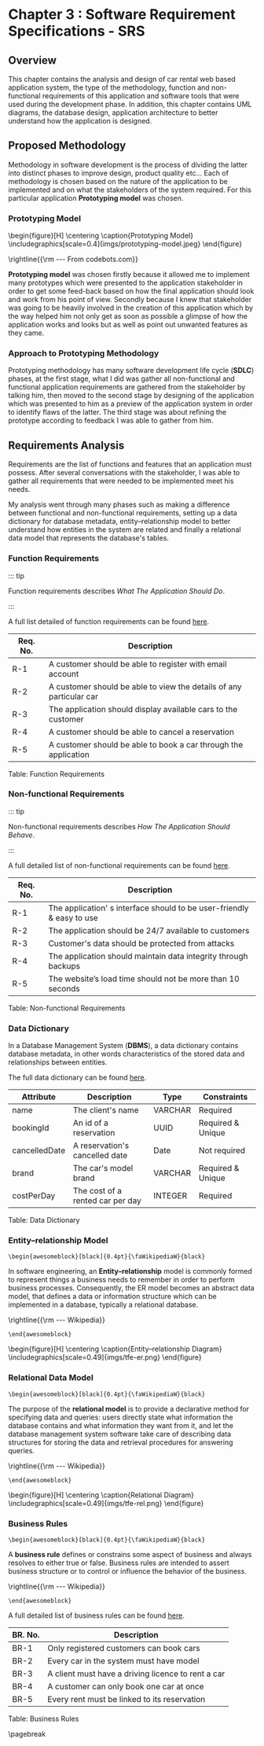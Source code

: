 Chapter 3 : Software Requirement Specifications - SRS
======================================================

## Overview

This chapter contains the analysis and design of car rental web based application system, the type of
the methodology, function and non-functional requirements of this application and 
software tools that were used during the development phase. In addition, this chapter contains UML diagrams, 
the database design, application architecture to better understand how the application is designed.

## Proposed Methodology

Methodology in software development is the process of dividing the latter into distinct phases to improve design, 
product quality etc... Each of methodology is chosen based on the nature of the application to be implemented and on what 
the stakeholders of the system required. For this particular application **Prototyping model** was chosen.

### Prototyping Model 

\begin{figure}[H]
\centering
\caption{Prototyping Model}
\includegraphics[scale=0.4]{imgs/prototyping-model.jpeg}
\end{figure}

\rightline{{\rm --- From codebots.com}}

**Prototyping model** was chosen firstly because it allowed me to implement many prototypes which were presented to the 
application stakeholder in order to get some feed-back based on how the final application should look and work from his point 
of view. Secondly because I knew that stakeholder was going to be heavily involved in the creation of this application which 
by the way helped him not only get as soon as possible a glimpse of how the application works and looks but as well as 
point out unwanted features as they came.

### Approach to Prototyping Methodology

Prototyping methodology has many software development life cycle (**SDLC**) phases, at the first stage,
what I did was gather all non-functional and functional application requirements are gathered from the stakeholder 
by talking him, then moved to the second stage by designing of the application which was presented to him as a preview 
of the application system in order to identify flaws of the latter. The third stage was about refining the 
prototype according to feedback I was able to gather from him. 

## Requirements Analysis

Requirements are the list of functions and features that an application must possess. After several conversations 
with the stakeholder, I was able to gather all requirements that were needed to be implemented meet his needs.

My analysis went through many phases such as making a difference between functional and non-functional requirements, 
setting up a data dictionary for database metadata, entity–relationship model to better understand how entities in 
the system are related and finally a relational data model that represents the database's tables. 

### Function Requirements

::: tip

Function requirements describes _What The Application Should Do_.

:::

A full list detailed of function requirements can be found [here](https://github.com/danny00747/vms/wiki/Function-Requirements "function requirements").

| Req. No. | Description                                                               |
|----------|---------------------------------------------------------------------------|
| R-1      | A customer should be able to register with email account                  |
| R-2      | A customer should be able to view the details of any particular car       |
| R-3      | The application should display available cars to the customer             | 
| R-4      | A customer should be able to cancel a reservation                         | 
| R-5      | A customer should be able to book a car through the application           | 

Table: Function Requirements

### Non-functional Requirements

::: tip

Non-functional requirements describes _How The Application Should Behave_.

:::

A full detailed list of non-functional requirements can be found [here](https://github.com/danny00747/vms/wiki/Non-Function-Requirements "non-functional requirements").

| Req. No. | Description                                                           | 
|----------|-----------------------------------------------------------------------|
| R-1      | The application' s interface should to be user-friendly & easy to use |
| R-2      | The application should be 24/7 available to customers                 |
| R-3      | Customer's data should be protected from attacks                      | 
| R-4      | The application should maintain data integrity through backups        |     
| R-5      | The website’s load time should not be more than 10 seconds            | 

Table: Non-functional Requirements

### Data Dictionary

In a Database Management System (**DBMS**), a data dictionary contains database metadata, in other words characteristics 
of the stored data and relationships between entities.

The full data dictionary can be found [here](https://github.com/danny00747/vms/wiki/Non-Function-Requirements "non-functional requirements").


| Attribute      | Description                       | Type    | Constraints       |
|----------------|-----------------------------------|---------|-------------------|
| name           | The client's name                 | VARCHAR | Required          |
| bookingId      | An id of a reservation            | UUID    | Required & Unique |  
| cancelledDate  | A reservation's cancelled date    | Date    | Not required      | 
| brand          | The car's model brand             | VARCHAR | Required & Unique | 
| costPerDay     | The cost of a rented car per day  | INTEGER | Required          | 

Table: Data Dictionary

### Entity–relationship Model

```{=latex}
\begin{awesomeblock}[black]{0.4pt}{\faWikipediaW}{black} 
```

In software engineering, an **Entity–relationship** model is commonly formed to represent things a business needs to remember 
in order to perform business processes. Consequently, the ER model becomes an abstract data model, that defines a data or 
information structure which can be implemented in a database, typically a relational database.

\rightline{{\rm --- Wikipedia}}

```{=latex}
\end{awesomeblock}
```

\begin{figure}[H]
\centering
\caption{Entity–relationship Diagram}
\includegraphics[scale=0.49]{imgs/tfe-er.png}
\end{figure}


### Relational Data Model


```{=latex}
\begin{awesomeblock}[black]{0.4pt}{\faWikipediaW}{black} 
```

The purpose of the **relational model** is to provide a declarative method for specifying data and queries: users directly state 
what information the database contains and what information they want from it, and let the database management system software 
take care of describing data structures for storing the data and retrieval procedures for answering queries.

\rightline{{\rm --- Wikipedia}}

```{=latex}
\end{awesomeblock}
```

\begin{figure}[H]
\centering
\caption{Relational Diagram}
\includegraphics[scale=0.49]{imgs/tfe-rel.png}
\end{figure}

### Business Rules

```{=latex}
\begin{awesomeblock}[black]{0.4pt}{\faWikipediaW}{black} 
```

A **business rule** defines or constrains some aspect of business and always resolves to either true or false. 
Business rules are intended to assert business structure or to control or influence the behavior of the business.

\rightline{{\rm --- Wikipedia}}

```{=latex}
\end{awesomeblock}
```

A full detailed list of business rules can be found [here](https://github.com/danny00747/vms/wiki/Non-Function-Requirements "non-functional requirements").

| BR. No. | Description                                         | 
|---------|-----------------------------------------------------|
| BR-1    | Only registered customers can book cars             |
| BR-2    | Every car in the system must have model             |
| BR-3    | A client must have a driving licence to rent a car  | 
| BR-4    | A customer can only book one car at once            |     
| BR-5    | Every rent must be linked to its reservation        | 

Table: Business Rules

\pagebreak
